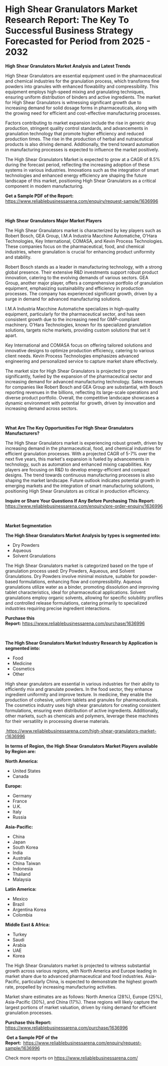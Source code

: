 <p><h1>High Shear Granulators Market Research Report: The Key To Successful Business Strategy Forecasted for Period from 2025 - 2032</h1></p><p><strong>High Shear Granulators Market Analysis and Latest Trends</strong></p>
<p><p>High Shear Granulators are essential equipment used in the pharmaceutical and chemical industries for the granulation process, which transforms fine powders into granules with enhanced flowability and compressibility. This equipment employs high-speed mixing and granulating techniques, ensuring uniform distribution of binders and active ingredients. The market for High Shear Granulators is witnessing significant growth due to increasing demand for solid dosage forms in pharmaceuticals, along with the growing need for efficient and cost-effective manufacturing processes.</p><p>Factors contributing to market expansion include the rise in generic drug production, stringent quality control standards, and advancements in granulation technology that promote higher efficiency and reduced production times. The rise in the production of herbal and nutraceutical products is also driving demand. Additionally, the trend toward automation in manufacturing processes is expected to influence the market positively.</p><p>The High Shear Granulators Market is expected to grow at a CAGR of 8.5% during the forecast period, reflecting the increasing adoption of these systems in various industries. Innovations such as the integration of smart technologies and enhanced energy efficiency are shaping the future landscape of this market, positioning High Shear Granulators as a critical component in modern manufacturing.</p></p>
<p><strong>Get a Sample PDF of the Report:&nbsp;</strong> <a href="https://www.reliablebusinessarena.com/enquiry/request-sample/1636996?utm_campaign=2033&utm_medium=2&utm_source=Github&utm_content=ia&utm_term=05032025&utm_id=high-shear-granulators">https://www.reliablebusinessarena.com/enquiry/request-sample/1636996</a></p>
<p>&nbsp;</p>
<p><strong>High Shear Granulators Major Market Players</strong></p>
<p><p>The High Shear Granulators market is characterized by key players such as Robert Bosch, GEA Group, I.M.A Industria Macchine Automatiche, O'Hara Technologies, Key International, COMASA, and Kevin Process Technologies. These companies focus on the pharmaceutical, food, and chemical industries, where granulation is crucial for enhancing product uniformity and stability.</p><p>Robert Bosch stands as a leader in manufacturing technology, with a strong global presence. Their extensive R&D investments support robust product innovation, catering to the evolving demands of various sectors. GEA Group, another major player, offers a comprehensive portfolio of granulation equipment, emphasizing sustainability and efficiency in production processes. The company has experienced significant growth, driven by a surge in demand for advanced manufacturing solutions.</p><p>I.M.A Industria Macchine Automatiche specializes in high-quality equipment, particularly for the pharmaceutical sector, and has seen consistent growth due to the increasing need for GMP-compliant machinery. O'Hara Technologies, known for its specialized granulation solutions, targets niche markets, providing custom solutions that set it apart. </p><p>Key International and COMASA focus on offering tailored solutions and innovative designs to optimize production efficiency, catering to various client needs. Kevin Process Technologies emphasizes advanced engineering and personalized service to capture market share effectively.</p><p>The market size for High Shear Granulators is projected to grow significantly, fueled by the expansion of the pharmaceutical sector and increasing demand for advanced manufacturing technology. Sales revenues for companies like Robert Bosch and GEA Group are substantial, with Bosch reporting revenues in the billions, reflecting its large-scale operations and diverse product portfolio. Overall, the competitive landscape showcases a dynamic environment with potential for growth, driven by innovation and increasing demand across sectors.</p></p>
<p>&nbsp;</p>
<p><strong>What Are The Key Opportunities For High Shear Granulators Manufacturers?</strong></p>
<p><p>The High Shear Granulators market is experiencing robust growth, driven by increasing demand in the pharmaceutical, food, and chemical industries for efficient granulation processes. With a projected CAGR of 5-7% over the next five years, this market's expansion is fueled by advancements in technology, such as automation and enhanced mixing capabilities. Key players are focusing on R&D to develop energy-efficient and compact designs. The trend towards continuous manufacturing processes is also shaping the market landscape. Future outlook indicates potential growth in emerging markets and the integration of smart manufacturing solutions, positioning High Shear Granulators as critical in production efficiency.</p></p>
<p><strong>Inquire or Share Your Questions If Any Before Purchasing This Report:</strong> <a href="https://www.reliablebusinessarena.com/enquiry/pre-order-enquiry/1636996?utm_campaign=2033&utm_medium=2&utm_source=Github&utm_content=ia&utm_term=05032025&utm_id=high-shear-granulators">https://www.reliablebusinessarena.com/enquiry/pre-order-enquiry/1636996</a></p>
<p>&nbsp;</p>
<p><strong>Market Segmentation</strong></p>
<p><strong>The High Shear Granulators Market Analysis by types is segmented into:</strong></p>
<p><ul><li>Dry Powders</li><li>Aqueous</li><li>Solvent Granulations</li></ul></p>
<p><p>The High Shear Granulators market is categorized based on the type of granulation process used: Dry Powders, Aqueous, and Solvent Granulations. Dry Powders involve minimal moisture, suitable for powder-based formulations, enhancing flow and compressibility. Aqueous granulations utilize water as a binder, promoting dissolution and improving tablet characteristics, ideal for pharmaceutical applications. Solvent granulations employ organic solvents, allowing for specific solubility profiles and controlled release formulations, catering primarily to specialized industries requiring precise ingredient interactions.</p></p>
<p><strong>Purchase this Report:&nbsp;</strong><a href="https://www.reliablebusinessarena.com/purchase/1636996?utm_campaign=2033&utm_medium=2&utm_source=Github&utm_content=ia&utm_term=05032025&utm_id=high-shear-granulators">https://www.reliablebusinessarena.com/purchase/1636996</a></p>
<p>&nbsp;</p>
<p><strong>The High Shear Granulators Market Industry Research by Application is segmented into:</strong></p>
<p><ul><li>Food</li><li>Medicine</li><li>Cosmetics</li><li>Other</li></ul></p>
<p><p>High shear granulators are essential in various industries for their ability to efficiently mix and granulate powders. In the food sector, they enhance ingredient uniformity and improve texture. In medicine, they enable the production of cohesive, uniform tablets and granules for pharmaceuticals. The cosmetics industry uses high shear granulators for creating consistent formulations, ensuring even distribution of active ingredients. Additionally, other markets, such as chemicals and polymers, leverage these machines for their versatility in processing diverse materials.</p></p>
<p><a href="https://www.reliablebusinessarena.com/high-shear-granulators-market-r1636996?utm_campaign=2033&utm_medium=2&utm_source=Github&utm_content=ia&utm_term=05032025&utm_id=high-shear-granulators">&nbsp;https://www.reliablebusinessarena.com/high-shear-granulators-market-r1636996</a></p>
<p><strong>In terms of Region, the High Shear Granulators Market Players available by Region are:</strong></p>
<p>
    <p> <strong> North America: </strong>
        <ul>
            <li>United States</li>
            <li>Canada</li>
        </ul>
        </p> 
    <p> <strong> Europe: </strong>
        <ul>
            <li>Germany</li>
            <li>France</li>
            <li>U.K.</li>
            <li>Italy</li>
            <li>Russia</li>
        </ul>
        </p> 
    <p> <strong> Asia-Pacific: </strong>
        <ul>
            <li>China</li>
            <li>Japan</li>
            <li>South Korea</li>
            <li>India</li>
            <li>Australia</li>
            <li>China Taiwan</li>
            <li>Indonesia</li>
            <li>Thailand</li>
            <li>Malaysia</li>
        </ul>
        </p> 
    <p> <strong> Latin America: </strong>
        <ul>
            <li>Mexico</li>
            <li>Brazil</li>
            <li>Argentina Korea</li>
            <li>Colombia</li>
        </ul>
        </p> 
    <p> <strong> Middle East & Africa: </strong>
        <ul>
            <li>Turkey</li>
            <li>Saudi</li>
            <li>Arabia</li>
            <li>UAE</li>
            <li>Korea</li>
        </ul>
    </p>
    </p>
<p><p>The High Shear Granulators market is projected to witness substantial growth across various regions, with North America and Europe leading in market share due to advanced pharmaceutical and food industries. Asia-Pacific, particularly China, is expected to demonstrate the highest growth rate, propelled by increasing manufacturing activities. </p><p>Market share estimates are as follows: North America (28%), Europe (25%), Asia-Pacific (30%), and China (17%). These regions will likely capture the largest portions of market valuation, driven by rising demand for efficient granulation processes.</p></p>
<p><strong>Purchase this Report: </strong><a href="https://www.reliablebusinessarena.com/purchase/1636996?utm_campaign=2033&utm_medium=2&utm_source=Github&utm_content=ia&utm_term=05032025&utm_id=high-shear-granulators">https://www.reliablebusinessarena.com/purchase/1636996</a></p>
<p>&nbsp;<strong>Get a Sample PDF of the Report:&nbsp;&nbsp;</strong><a href="https://www.reliablebusinessarena.com/enquiry/request-sample/1636996?utm_campaign=2033&utm_medium=2&utm_source=Github&utm_content=ia&utm_term=05032025&utm_id=high-shear-granulators">https://www.reliablebusinessarena.com/enquiry/request-sample/1636996</a></p>
<p><strong></strong></p>
<p>Check more reports on <a href="https://www.reliablebusinessarena.com/?utm_campaign=2033&utm_medium=2&utm_source=Github&utm_content=ia&utm_term=05032025&utm_id=high-shear-granulators">https://www.reliablebusinessarena.com/</a></p>